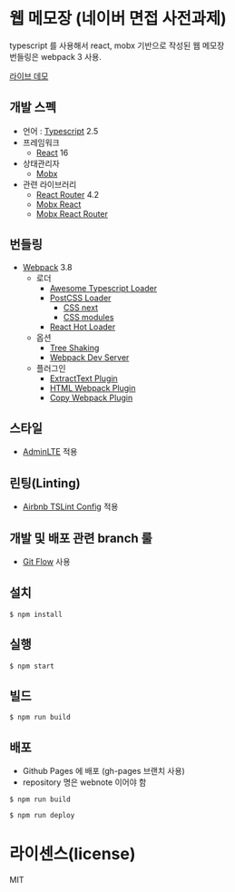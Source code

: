 # 웹 메모장 (네이버 면접 사전과제)

typescript 를 사용해서 react, mobx 기반으로 작성된 웹 메모장<br />
번들링은 webpack 3 사용.

[라이브 데모](https://nicecue.github.io/webnote/)

## 개발 스펙

- 언어 : [Typescript](https://www.typescriptlang.org/) 2.5
- 프레임워크 
  - [React](https://facebook.github.io/react/) 16
- 상태관리자
  - [Mobx](https://github.com/mobxjs/mobx)
- 관련 라이브러리
  - [React Router](https://github.com/ReactTraining/react-router) 4.2
  - [Mobx React](https://github.com/mobxjs/mobx-react)
  - [Mobx React Router](https://github.com/alisd23/mobx-react-router/)

## 번들링

- [Webpack](https://webpack.github.io) 3.8
  - 로더
    - [Awesome Typescript Loader](https://github.com/s-panferov/awesome-typescript-loader)
    - [PostCSS Loader](https://github.com/postcss/postcss-loader)
      - [CSS next](https://github.com/MoOx/postcss-cssnext)
      - [CSS modules](https://github.com/css-modules/css-modules)
    - [React Hot Loader](https://github.com/gaearon/react-hot-loader)
  - 옵션
    - [Tree Shaking](https://webpack.js.org/guides/tree-shaking/)
    - [Webpack Dev Server](https://github.com/webpack/webpack-dev-server)
  - 플러그인
    - [ExtractText Plugin](https://github.com/webpack/extract-text-webpack-plugin)
    - [HTML Webpack Plugin](https://github.com/ampedandwired/html-webpack-plugin)
    - [Copy Webpack Plugin](https://github.com/webpack-contrib/copy-webpack-plugin)

## 스타일
- [AdminLTE](https://adminlte.io/themes/AdminLTE/index2.html) 적용

## 린팅(Linting)
- [Airbnb TSLint Config](https://www.npmjs.com/package/tslint-config-airbnb) 적용

## 개발 및 배포 관련 branch 룰
- [Git Flow](https://github.com/petervanderdoes/gitflow-avh/wiki/Installation) 사용

## 설치

```
$ npm install
```

## 실행

```
$ npm start
```

## 빌드

```
$ npm run build
```

## 배포
- Github Pages 에 배포 (gh-pages 브랜치 사용)
- repository 명은 webnote 이어야 함
```
$ npm run build

$ npm run deploy
```

# 라이센스(license)

MIT

